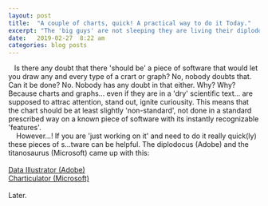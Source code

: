 ```yaml
---
layout: post
title:  "A couple of charts, quick! A practical way to do it Today."
excerpt: "The 'big guys' are not sleeping they are living their diplodocus-sized life, consuming tonns of vegetation and s...ting it out in the form of s...tware. The latest, brought to you by Microsoft and Adobe."
date:   2019-02-27  8:22 am
categories: blog posts
---
```

&nbsp;&nbsp;&nbsp;Is there any doubt that there 'should be' a piece of software that would let you draw any and every type of a crart or graph? No, nobody doubts that. Can it be done? No. Nobody has any doubt in that either. Why? Why? Because charts and graphs... even if they are in a 'dry' scientific text... are supposed to attrac attention, stand out, ignite curiousity. This means that the chart should be at least slightly 'non-standard', not done in a standard prescribed way on a known piece of software with its instantly recognizable 'features'.<br>
&nbsp;&nbsp;&nbsp;&nbsp;However...! If you are 'just working on it' and need to do it really quick(ly) these pieces of s...tware can be helpful. The diplodocus (Adobe) and the titanosaurus (Microsoft) came up with this:<br><br>
[Data Illustrator (Adobe)](http://data-illustrator.com/index.php)<br>
[Charticulator (Microsoft)](https://charticulator.com/)<br><br>
Later.
